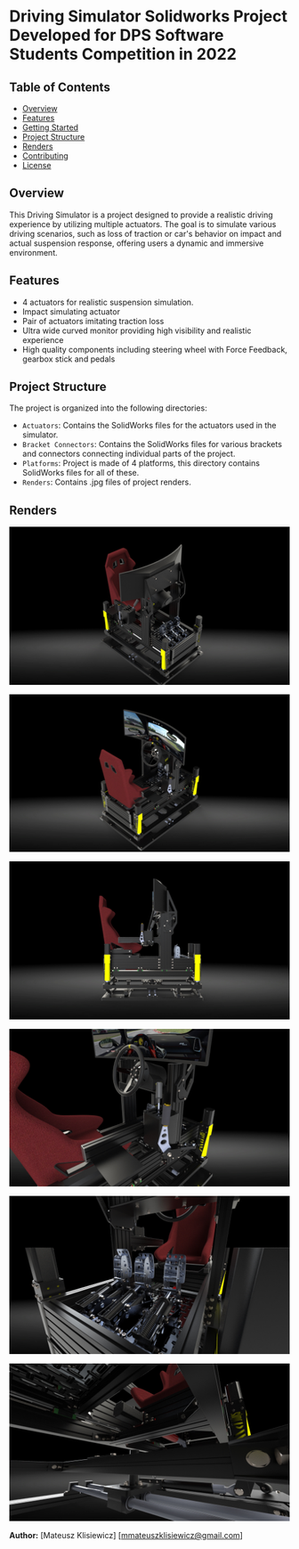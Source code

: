 # Driving Simulator Solidworks Project Developed for DPS Software Students Competition in 2022

## Table of Contents
- [Overview](#overview)
- [Features](#features)
- [Getting Started](#getting-started)
- [Project Structure](#project-structure)
- [Renders](#renders)
- [Contributing](#contributing)
- [License](#license)

## Overview

This Driving Simulator is a project designed to provide a realistic driving experience by utilizing multiple actuators. The goal is to simulate various driving scenarios, such as loss of traction or car's behavior on impact and actual suspension response, offering users a dynamic and immersive environment.

## Features

- 4 actuators for realistic suspension simulation.
- Impact simulating actuator
- Pair of actuators imitating traction loss
- Ultra wide curved monitor providing high visibility and realistic experience
- High quality components including steering wheel with Force Feedback, gearbox stick and pedals 

## Project Structure

The project is organized into the following directories:

- `Actuators`: Contains the SolidWorks files for the actuators used in the simulator.
- `Bracket Connectors`: Contains the SolidWorks files for various brackets and connectors connecting individual parts of the project.
- `Platforms`: Project is made of 4 platforms, this directory contains SolidWorks files for all of these.
- `Renders`: Contains .jpg files of project renders.

## Renders

![Simulator Main View](Renders/mainview.jpg)

![Simulator Monitor View](Renders/monitorview.jpg)

![Simulator Side View](Renders/sideview.jpg)

![Simulator Detail1](Renders/detail1.jpg)

![Simulator Detail2](Renders/detail2.jpg)

![Simulator Detail3](Renders/detail3.jpg)


**Author:**
[Mateusz Klisiewicz]
[mmateuszklisiewicz@gmail.com]
